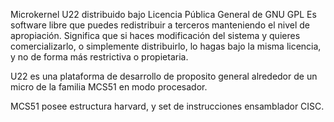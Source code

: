 Microkernel U22 distribuido bajo Licencia Pública General de GNU GPL 
Es software libre que puedes redistribuir a terceros manteniendo el
nivel de apropiación. Significa que si haces modificación del sistema
y quieres comercializarlo, o simplemente distribuirlo, lo hagas bajo 
la misma licencia, y no de forma más restrictiva o propietaria.

U22 es una plataforma de desarrollo de proposito general alrededor de
un micro de la familia MCS51 en modo procesador.

MCS51 posee estructura harvard, y set de instrucciones ensamblador CISC.
